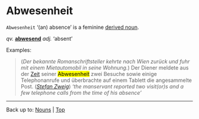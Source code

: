 # Abwesenheit

`Abwesenheit` ‘(an) absence’ is a feminine [derived noun](../../derivedNouns.md).

*qv.* **[abwesend](../../../adjectives/a/ab/abwesend.md)** *adj.* ‘absent’ 

Examples:

> (*Der bekannte Romanschriftsteller kehrte nach Wien zurück und fuhr mit einem Mietautomobil in seine Wohnung.*) Der Diener meldete aus der [Zeit](../../../nouns/z/ze/Zeit.md) seiner <mark>Abwesenheit</mark> zwei Besuche sowie einige Telephonanrufe und überbrachte auf einem Tablett die angesammelte Post. (*[Stefan Zweig](../../texts/StefanZweig/BriefEinerUnbekannted.md)*) *‘the manservant reported two visit(or)s and a few telephone calls from the time of his absence’*

----

Back up to: [Nouns](../../index.md) | [Top](../../../index.md)
